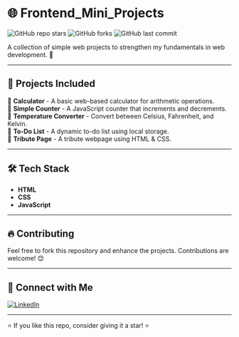 # 🌐 Frontend_Mini_Projects

![GitHub repo stars](https://img.shields.io/github/stars/haribabu-g/WebProjects?style=social)
![GitHub forks](https://img.shields.io/github/forks/haribabu-g/WebProjects?style=social)
![GitHub last commit](https://img.shields.io/github/last-commit/haribabu-g/WebProjects)

A collection of simple web projects to strengthen my fundamentals in web development. 🚀

---

## 📁 Projects Included

📌 **Calculator** - A basic web-based calculator for arithmetic operations.  
📌 **Simple Counter** - A JavaScript counter that increments and decrements.  
📌 **Temperature Converter** - Convert between Celsius, Fahrenheit, and Kelvin.  
📌 **To-Do List** - A dynamic to-do list using local storage.  
📌 **Tribute Page** - A tribute webpage using HTML & CSS.  

---

## 🛠 Tech Stack

- **HTML**  
- **CSS**  
- **JavaScript**  

---


## 🔥 Contributing

Feel free to fork this repository and enhance the projects. Contributions are welcome! 😊

---

## 📌 Connect with Me

[![LinkedIn](https://img.shields.io/badge/LinkedIn-Connect-blue?style=flat&logo=linkedin)](https://www.linkedin.com/in/haribabu-g/)  


---

⭐ If you like this repo, consider giving it a star! ⭐

